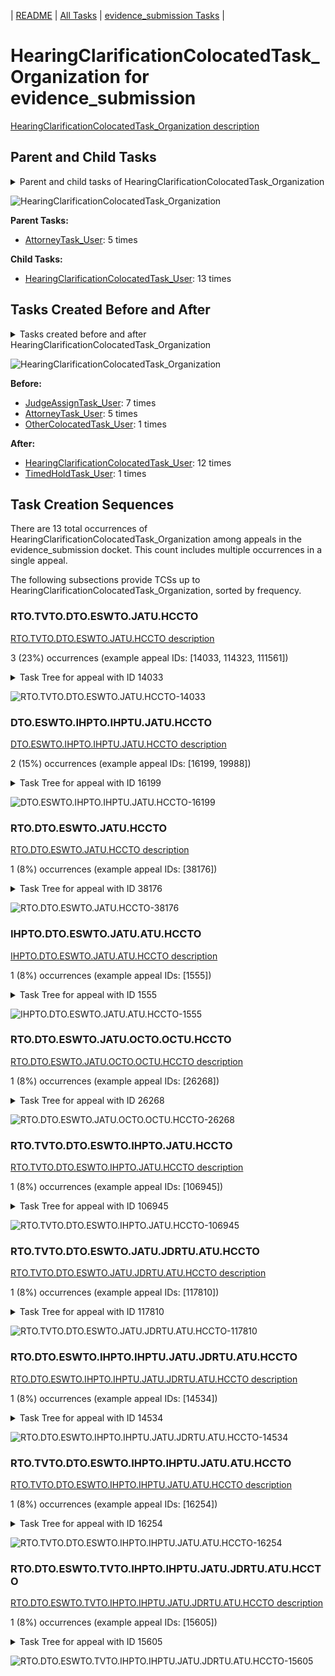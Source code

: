 <!-- DO NOT EDIT THIS FILE.  This file is autogenerated. -->
| [README](../README.md) | [All Tasks](../alltasks.md) | [evidence_submission Tasks](tasklist.md) |

# HearingClarificationColocatedTask_Organization for evidence_submission

[HearingClarificationColocatedTask_Organization description](../descr/HearingClarificationColocatedTask_Organization.md)

## Parent and Child Tasks

<details><summary markdown='span'>Parent and child tasks of HearingClarificationColocatedTask_Organization
</summary>

```
digraph G {
rankdir=LR;
node [shape=box]
"HearingClarificationColocatedTask_Organization" -> "HearingClarificationColocatedTask_User" [label=13]
"AttorneyTask_User" -> "HearingClarificationColocatedTask_Organization" [label=5]
}
```
</details>

![HearingClarificationColocatedTask_Organization](dot/HearingClarificationColocatedTask_Organization-parentchild.dot.png)

**Parent Tasks:**

   * [AttorneyTask_User](AttorneyTask_User.md): 5 times

**Child Tasks:**

   * [HearingClarificationColocatedTask_User](HearingClarificationColocatedTask_User.md): 13 times

## Tasks Created Before and After

<details><summary markdown='span'>Tasks created before and after HearingClarificationColocatedTask_Organization</summary>

```
digraph G {
rankdir=LR;

"HearingClarificationColocatedTask_Organization" -> "HearingClarificationColocatedTask_User" [label=12]
"HearingClarificationColocatedTask_Organization" -> "TimedHoldTask_User" [label=1]
"JudgeAssignTask_User" -> "HearingClarificationColocatedTask_Organization" [label=7]
"AttorneyTask_User" -> "HearingClarificationColocatedTask_Organization" [label=5]
"OtherColocatedTask_User" -> "HearingClarificationColocatedTask_Organization" [label=1]
}
```
</details>

![HearingClarificationColocatedTask_Organization](dot/HearingClarificationColocatedTask_Organization.dot.png)

**Before:**

   * [JudgeAssignTask_User](JudgeAssignTask_User.md): 7 times
   * [AttorneyTask_User](AttorneyTask_User.md): 5 times
   * [OtherColocatedTask_User](OtherColocatedTask_User.md): 1 times

**After:**

   * [HearingClarificationColocatedTask_User](HearingClarificationColocatedTask_User.md): 12 times
   * [TimedHoldTask_User](TimedHoldTask_User.md): 1 times

## Task Creation Sequences

There are 13 total occurrences of HearingClarificationColocatedTask_Organization among appeals in the evidence_submission docket.  This count includes multiple occurrences in a single appeal.

The following subsections provide TCSs up to HearingClarificationColocatedTask_Organization, sorted by frequency.

### RTO.TVTO.DTO.ESWTO.JATU.HCCTO

[RTO.TVTO.DTO.ESWTO.JATU.HCCTO description](../descr/RTO.TVTO.DTO.ESWTO.JATU.HCCTO.md)

3 (23%) occurrences (example appeal IDs: [14033, 114323, 111561])

<details><summary markdown='span'>Task Tree for appeal with ID 14033</summary>

```
@startuml
skinparam {
  ObjectBorderColor #555
  ObjectBorderThickness 0
  ObjectFontStyle bold
  ObjectFontSize 14
  ObjectAttributeFontColor #333
  ObjectAttributeFontSize 12
}
  object 0.RootTask #8dd3c7 {
Organization
}
  object 1.TrackVeteranTask #bebada {
Organization
}
  object 2.DistributionTask #ffffb3 {
Organization
}
  object 3.EvidenceSubmissionWindowTask #fccde5 {
Organization
}
  object 4.JudgeAssignTask #ccebc5 {
User
}
  object 5.JudgeDecisionReviewTask #d9d9d9 {
User
}
  object 6.AttorneyTask #bc80bd {
User
}
  object 7.HearingClarificationColocatedTask #ccebc5 {
Organization  <back:white>    </back>
}
  object 8.HearingClarificationColocatedTask #ccebc5 {
User
}
  object 9.TimedHoldTask #fccde5 {
User
}
  object 10.TimedHoldTask #fccde5 {
User
}
  object 11.OtherColocatedTask #80b1d3 {
Organization
}
  object 12.OtherColocatedTask #80b1d3 {
User
}
  object 13.TimedHoldTask #fccde5 {
User
}
  object 14.TimedHoldTask #fccde5 {
User
}
  object 15.TimedHoldTask #fccde5 {
User
}
  object 16.TimedHoldTask #fccde5 {
User
}
  object 17.AttorneyTask #bc80bd {
User
}
  object 18.JudgeDecisionReviewTask #d9d9d9 {
User
}
  object 19.BvaDispatchTask #b3de69 {
Organization
}
  object 20.BvaDispatchTask #b3de69 {
User
}
0.RootTask -- 1.TrackVeteranTask
0.RootTask -- 2.DistributionTask
2.DistributionTask -- 3.EvidenceSubmissionWindowTask
0.RootTask -- 4.JudgeAssignTask
0.RootTask -- 5.JudgeDecisionReviewTask
5.JudgeDecisionReviewTask -- 6.AttorneyTask
6.AttorneyTask -- 7.HearingClarificationColocatedTask
7.HearingClarificationColocatedTask -- 8.HearingClarificationColocatedTask
8.HearingClarificationColocatedTask -- 9.TimedHoldTask
8.HearingClarificationColocatedTask -- 10.TimedHoldTask
6.AttorneyTask -- 11.OtherColocatedTask
11.OtherColocatedTask -- 12.OtherColocatedTask
12.OtherColocatedTask -- 13.TimedHoldTask
12.OtherColocatedTask -- 14.TimedHoldTask
12.OtherColocatedTask -- 15.TimedHoldTask
12.OtherColocatedTask -- 16.TimedHoldTask
18.JudgeDecisionReviewTask -- 17.AttorneyTask
0.RootTask -- 18.JudgeDecisionReviewTask
0.RootTask -- 19.BvaDispatchTask
19.BvaDispatchTask -- 20.BvaDispatchTask
@enduml
```
</details>

![RTO.TVTO.DTO.ESWTO.JATU.HCCTO-14033](uml/RTO.TVTO.DTO.ESWTO.JATU.HCCTO-14033.png)

### DTO.ESWTO.IHPTO.IHPTU.JATU.HCCTO

[DTO.ESWTO.IHPTO.IHPTU.JATU.HCCTO description](../descr/DTO.ESWTO.IHPTO.IHPTU.JATU.HCCTO.md)

2 (15%) occurrences (example appeal IDs: [16199, 19988])

<details><summary markdown='span'>Task Tree for appeal with ID 16199</summary>

```
@startuml
skinparam {
  ObjectBorderColor #555
  ObjectBorderThickness 0
  ObjectFontStyle bold
  ObjectFontSize 14
  ObjectAttributeFontColor #333
  ObjectAttributeFontSize 12
}
  object 0.RootTask #8dd3c7 {
Organization
}
  object 1.TrackVeteranTask #bebada {
Organization
}
  object 2.DistributionTask #ffffb3 {
Organization
}
  object 3.EvidenceSubmissionWindowTask #fccde5 {
Organization
}
  object 4.InformalHearingPresentationTask #fdb462 {
Organization
}
  object 5.InformalHearingPresentationTask #fdb462 {
User
}
  object 6.JudgeAssignTask #ccebc5 {
User
}
  object 7.JudgeDecisionReviewTask #d9d9d9 {
User
}
  object 8.AttorneyTask #bc80bd {
User
}
  object 9.HearingClarificationColocatedTask #ccebc5 {
Organization  <back:white>    </back>
}
  object 10.HearingClarificationColocatedTask #ccebc5 {
User
}
  object 11.TimedHoldTask #fccde5 {
User
}
  object 12.ScheduleHearingColocatedTask #ccebc5 {
Organization
}
  object 13.CongressionalInterestMailTask #fccde5 {
Organization
}
  object 14.CongressionalInterestMailTask #fccde5 {
Organization
}
  object 15.CongressionalInterestMailTask #fccde5 {
Organization
}
  object 16.CongressionalInterestMailTask #fccde5 {
Organization
}
0.RootTask -- 1.TrackVeteranTask
0.RootTask -- 2.DistributionTask
2.DistributionTask -- 3.EvidenceSubmissionWindowTask
2.DistributionTask -- 4.InformalHearingPresentationTask
4.InformalHearingPresentationTask -- 5.InformalHearingPresentationTask
0.RootTask -- 6.JudgeAssignTask
0.RootTask -- 7.JudgeDecisionReviewTask
7.JudgeDecisionReviewTask -- 8.AttorneyTask
8.AttorneyTask -- 9.HearingClarificationColocatedTask
9.HearingClarificationColocatedTask -- 10.HearingClarificationColocatedTask
10.HearingClarificationColocatedTask -- 11.TimedHoldTask
8.AttorneyTask -- 12.ScheduleHearingColocatedTask
0.RootTask -- 13.CongressionalInterestMailTask
13.CongressionalInterestMailTask -- 14.CongressionalInterestMailTask
0.RootTask -- 15.CongressionalInterestMailTask
15.CongressionalInterestMailTask -- 16.CongressionalInterestMailTask
@enduml
```
</details>

![DTO.ESWTO.IHPTO.IHPTU.JATU.HCCTO-16199](uml/DTO.ESWTO.IHPTO.IHPTU.JATU.HCCTO-16199.png)

### RTO.DTO.ESWTO.JATU.HCCTO

[RTO.DTO.ESWTO.JATU.HCCTO description](../descr/RTO.DTO.ESWTO.JATU.HCCTO.md)

1 (8%) occurrences (example appeal IDs: [38176])

<details><summary markdown='span'>Task Tree for appeal with ID 38176</summary>

```
@startuml
skinparam {
  ObjectBorderColor #555
  ObjectBorderThickness 0
  ObjectFontStyle bold
  ObjectFontSize 14
  ObjectAttributeFontColor #333
  ObjectAttributeFontSize 12
}
  object 0.RootTask #8dd3c7 {
Organization
}
  object 1.DistributionTask #ffffb3 {
Organization
}
  object 2.EvidenceSubmissionWindowTask #fccde5 {
Organization
}
  object 3.JudgeAssignTask #ccebc5 {
User
}
  object 4.JudgeDecisionReviewTask #d9d9d9 {
User
}
  object 5.AttorneyTask #bc80bd {
User
}
  object 6.HearingClarificationColocatedTask #ccebc5 {
Organization  <back:white>    </back>
}
  object 7.HearingClarificationColocatedTask #ccebc5 {
User
}
  object 8.TimedHoldTask #fccde5 {
User
}
  object 9.ScheduleHearingColocatedTask #ccebc5 {
Organization
}
  object 10.HearingTask #fb8072 {
Organization
}
  object 11.ScheduleHearingTask #80b1d3 {
Organization
}
  object 12.ScheduleHearingColocatedTask #ccebc5 {
Organization
}
  object 13.HearingTask #fb8072 {
Organization
}
  object 14.ScheduleHearingTask #80b1d3 {
Organization
}
  object 15.ScheduleHearingColocatedTask #ccebc5 {
Organization
}
  object 16.DistributionTask #ffffb3 {
Organization
}
  object 17.DistributionTask #ffffb3 {
Organization
}
  object 18.HearingAdminActionVerifyAddressTask #ffed6f {
Organization
}
  object 19.AssignHearingDispositionTask #8dd3c7 {
Organization
}
  object 20.ChangeHearingDispositionTask #d9d9d9 {
Organization
}
  object 21.HearingTask #fb8072 {
Organization
}
  object 22.ScheduleHearingTask #80b1d3 {
Organization
}
  object 23.EvidenceSubmissionWindowTask #fccde5 {
Organization
}
  object 24.JudgeAssignTask #ccebc5 {
User
}
  object 25.JudgeDecisionReviewTask #d9d9d9 {
User
}
  object 26.AttorneyTask #bc80bd {
User
}
  object 27.MissingHearingTranscriptsColocatedTask #ccebc5 {
Organization
}
  object 28.TranscriptionTask #fb8072 {
Organization
}
0.RootTask -- 1.DistributionTask
1.DistributionTask -- 2.EvidenceSubmissionWindowTask
0.RootTask -- 3.JudgeAssignTask
0.RootTask -- 4.JudgeDecisionReviewTask
4.JudgeDecisionReviewTask -- 5.AttorneyTask
5.AttorneyTask -- 6.HearingClarificationColocatedTask
6.HearingClarificationColocatedTask -- 7.HearingClarificationColocatedTask
7.HearingClarificationColocatedTask -- 8.TimedHoldTask
5.AttorneyTask -- 9.ScheduleHearingColocatedTask
16.DistributionTask -- 10.HearingTask
10.HearingTask -- 11.ScheduleHearingTask
5.AttorneyTask -- 12.ScheduleHearingColocatedTask
17.DistributionTask -- 13.HearingTask
13.HearingTask -- 14.ScheduleHearingTask
5.AttorneyTask -- 15.ScheduleHearingColocatedTask
0.RootTask -- 16.DistributionTask
0.RootTask -- 17.DistributionTask
11.ScheduleHearingTask -- 18.HearingAdminActionVerifyAddressTask
10.HearingTask -- 19.AssignHearingDispositionTask
10.HearingTask -- 20.ChangeHearingDispositionTask
16.DistributionTask -- 21.HearingTask
21.HearingTask -- 22.ScheduleHearingTask
21.HearingTask -- 23.EvidenceSubmissionWindowTask
0.RootTask -- 24.JudgeAssignTask
0.RootTask -- 25.JudgeDecisionReviewTask
25.JudgeDecisionReviewTask -- 26.AttorneyTask
26.AttorneyTask -- 27.MissingHearingTranscriptsColocatedTask
27.MissingHearingTranscriptsColocatedTask -- 28.TranscriptionTask
@enduml
```
</details>

![RTO.DTO.ESWTO.JATU.HCCTO-38176](uml/RTO.DTO.ESWTO.JATU.HCCTO-38176.png)

### IHPTO.DTO.ESWTO.JATU.ATU.HCCTO

[IHPTO.DTO.ESWTO.JATU.ATU.HCCTO description](../descr/IHPTO.DTO.ESWTO.JATU.ATU.HCCTO.md)

1 (8%) occurrences (example appeal IDs: [1555])

<details><summary markdown='span'>Task Tree for appeal with ID 1555</summary>

```
@startuml
skinparam {
  ObjectBorderColor #555
  ObjectBorderThickness 0
  ObjectFontStyle bold
  ObjectFontSize 14
  ObjectAttributeFontColor #333
  ObjectAttributeFontSize 12
}
  object 0.RootTask #8dd3c7 {
Organization
}
  object 1.TrackVeteranTask #bebada {
Organization
}
  object 2.InformalHearingPresentationTask #fdb462 {
Organization
}
  object 3.DistributionTask #ffffb3 {
Organization
}
  object 4.EvidenceSubmissionWindowTask #fccde5 {
Organization
}
  object 5.JudgeAssignTask #ccebc5 {
User
}
  object 6.JudgeDecisionReviewTask #d9d9d9 {
User
}
  object 7.AttorneyTask #bc80bd {
User
}
  object 8.HearingClarificationColocatedTask #ccebc5 {
Organization  <back:white>    </back>
}
  object 9.HearingClarificationColocatedTask #ccebc5 {
User
}
  object 10.HearingClarificationColocatedTask #ccebc5 {
User
}
  object 11.TimedHoldTask #fccde5 {
User
}
  object 12.TrackVeteranTask #bebada {
Organization
}
  object 13.InformalHearingPresentationTask #fdb462 {
Organization
}
  object 14.TimedHoldTask #fccde5 {
User
}
  object 15.TimedHoldTask #fccde5 {
User
}
  object 16.TimedHoldTask #fccde5 {
User
}
  object 17.InformalHearingPresentationTask #fdb462 {
User
}
  object 18.TimedHoldTask #fccde5 {
User
}
  object 19.HearingClarificationColocatedTask #ccebc5 {
User
}
  object 20.TimedHoldTask #fccde5 {
User
}
  object 21.AttorneyRewriteTask #b3de69 {
User
}
0.RootTask -- 1.TrackVeteranTask
3.DistributionTask -- 2.InformalHearingPresentationTask
0.RootTask -- 3.DistributionTask
3.DistributionTask -- 4.EvidenceSubmissionWindowTask
0.RootTask -- 5.JudgeAssignTask
0.RootTask -- 6.JudgeDecisionReviewTask
6.JudgeDecisionReviewTask -- 7.AttorneyTask
7.AttorneyTask -- 8.HearingClarificationColocatedTask
8.HearingClarificationColocatedTask -- 9.HearingClarificationColocatedTask
8.HearingClarificationColocatedTask -- 10.HearingClarificationColocatedTask
10.HearingClarificationColocatedTask -- 11.TimedHoldTask
0.RootTask -- 12.TrackVeteranTask
0.RootTask -- 13.InformalHearingPresentationTask
10.HearingClarificationColocatedTask -- 14.TimedHoldTask
10.HearingClarificationColocatedTask -- 15.TimedHoldTask
10.HearingClarificationColocatedTask -- 16.TimedHoldTask
13.InformalHearingPresentationTask -- 17.InformalHearingPresentationTask
10.HearingClarificationColocatedTask -- 18.TimedHoldTask
8.HearingClarificationColocatedTask -- 19.HearingClarificationColocatedTask
19.HearingClarificationColocatedTask -- 20.TimedHoldTask
6.JudgeDecisionReviewTask -- 21.AttorneyRewriteTask
@enduml
```
</details>

![IHPTO.DTO.ESWTO.JATU.ATU.HCCTO-1555](uml/IHPTO.DTO.ESWTO.JATU.ATU.HCCTO-1555.png)

### RTO.DTO.ESWTO.JATU.OCTO.OCTU.HCCTO

[RTO.DTO.ESWTO.JATU.OCTO.OCTU.HCCTO description](../descr/RTO.DTO.ESWTO.JATU.OCTO.OCTU.HCCTO.md)

1 (8%) occurrences (example appeal IDs: [26268])

<details><summary markdown='span'>Task Tree for appeal with ID 26268</summary>

```
@startuml
skinparam {
  ObjectBorderColor #555
  ObjectBorderThickness 0
  ObjectFontStyle bold
  ObjectFontSize 14
  ObjectAttributeFontColor #333
  ObjectAttributeFontSize 12
}
  object 0.RootTask #8dd3c7 {
Organization
}
  object 1.DistributionTask #ffffb3 {
Organization
}
  object 2.EvidenceSubmissionWindowTask #fccde5 {
Organization
}
  object 3.JudgeAssignTask #ccebc5 {
User
}
  object 4.JudgeDecisionReviewTask #d9d9d9 {
User
}
  object 5.AttorneyTask #bc80bd {
User
}
  object 6.OtherColocatedTask #80b1d3 {
Organization
}
  object 7.OtherColocatedTask #80b1d3 {
User
}
  object 8.HearingClarificationColocatedTask #ccebc5 {
Organization  <back:white>    </back>
}
  object 9.HearingClarificationColocatedTask #ccebc5 {
User
}
  object 10.TimedHoldTask #fccde5 {
User
}
  object 11.JudgeAssignTask #ccebc5 {
User
}
  object 12.JudgeAssignTask #ccebc5 {
User
}
  object 13.JudgeDecisionReviewTask #d9d9d9 {
User
}
  object 14.AttorneyTask #bc80bd {
User
}
  object 15.JudgeAssignTask #ccebc5 {
User
}
  object 16.JudgeDecisionReviewTask #d9d9d9 {
User
}
  object 17.AttorneyTask #bc80bd {
User
}
  object 18.JudgeAssignTask #ccebc5 {
User
}
  object 19.JudgeDecisionReviewTask #d9d9d9 {
User
}
  object 20.AttorneyTask #bc80bd {
User
}
0.RootTask -- 1.DistributionTask
1.DistributionTask -- 2.EvidenceSubmissionWindowTask
0.RootTask -- 3.JudgeAssignTask
0.RootTask -- 4.JudgeDecisionReviewTask
4.JudgeDecisionReviewTask -- 5.AttorneyTask
5.AttorneyTask -- 6.OtherColocatedTask
6.OtherColocatedTask -- 7.OtherColocatedTask
5.AttorneyTask -- 8.HearingClarificationColocatedTask
8.HearingClarificationColocatedTask -- 9.HearingClarificationColocatedTask
9.HearingClarificationColocatedTask -- 10.TimedHoldTask
0.RootTask -- 11.JudgeAssignTask
0.RootTask -- 12.JudgeAssignTask
0.RootTask -- 13.JudgeDecisionReviewTask
13.JudgeDecisionReviewTask -- 14.AttorneyTask
0.RootTask -- 15.JudgeAssignTask
0.RootTask -- 16.JudgeDecisionReviewTask
16.JudgeDecisionReviewTask -- 17.AttorneyTask
0.RootTask -- 18.JudgeAssignTask
0.RootTask -- 19.JudgeDecisionReviewTask
19.JudgeDecisionReviewTask -- 20.AttorneyTask
@enduml
```
</details>

![RTO.DTO.ESWTO.JATU.OCTO.OCTU.HCCTO-26268](uml/RTO.DTO.ESWTO.JATU.OCTO.OCTU.HCCTO-26268.png)

### RTO.TVTO.DTO.ESWTO.IHPTO.JATU.HCCTO

[RTO.TVTO.DTO.ESWTO.IHPTO.JATU.HCCTO description](../descr/RTO.TVTO.DTO.ESWTO.IHPTO.JATU.HCCTO.md)

1 (8%) occurrences (example appeal IDs: [106945])

<details><summary markdown='span'>Task Tree for appeal with ID 106945</summary>

```
@startuml
skinparam {
  ObjectBorderColor #555
  ObjectBorderThickness 0
  ObjectFontStyle bold
  ObjectFontSize 14
  ObjectAttributeFontColor #333
  ObjectAttributeFontSize 12
}
  object 0.RootTask #8dd3c7 {
Organization
}
  object 1.TrackVeteranTask #bebada {
Organization
}
  object 2.DistributionTask #ffffb3 {
Organization
}
  object 3.EvidenceSubmissionWindowTask #fccde5 {
Organization
}
  object 4.InformalHearingPresentationTask #fdb462 {
Organization
}
  object 5.JudgeAssignTask #ccebc5 {
User
}
  object 6.JudgeDecisionReviewTask #d9d9d9 {
User
}
  object 7.AttorneyTask #bc80bd {
User
}
  object 8.HearingClarificationColocatedTask #ccebc5 {
Organization  <back:white>    </back>
}
  object 9.HearingClarificationColocatedTask #ccebc5 {
User
}
  object 10.TimedHoldTask #fccde5 {
User
}
  object 11.HearingRelatedMailTask #8dd3c7 {
Organization
}
  object 12.HearingRelatedMailTask #8dd3c7 {
Organization
}
  object 13.HearingRelatedMailTask #8dd3c7 {
User
}
  object 14.ScheduleHearingColocatedTask #ccebc5 {
Organization
}
  object 15.HearingRelatedMailTask #8dd3c7 {
Organization
}
  object 16.DistributionTask #ffffb3 {
Organization
}
  object 17.HearingTask #fb8072 {
Organization
}
  object 18.ScheduleHearingTask #80b1d3 {
Organization
}
0.RootTask -- 1.TrackVeteranTask
0.RootTask -- 2.DistributionTask
2.DistributionTask -- 3.EvidenceSubmissionWindowTask
2.DistributionTask -- 4.InformalHearingPresentationTask
0.RootTask -- 5.JudgeAssignTask
0.RootTask -- 6.JudgeDecisionReviewTask
6.JudgeDecisionReviewTask -- 7.AttorneyTask
7.AttorneyTask -- 8.HearingClarificationColocatedTask
8.HearingClarificationColocatedTask -- 9.HearingClarificationColocatedTask
9.HearingClarificationColocatedTask -- 10.TimedHoldTask
0.RootTask -- 11.HearingRelatedMailTask
11.HearingRelatedMailTask -- 12.HearingRelatedMailTask
12.HearingRelatedMailTask -- 13.HearingRelatedMailTask
7.AttorneyTask -- 14.ScheduleHearingColocatedTask
13.HearingRelatedMailTask -- 15.HearingRelatedMailTask
0.RootTask -- 16.DistributionTask
16.DistributionTask -- 17.HearingTask
17.HearingTask -- 18.ScheduleHearingTask
@enduml
```
</details>

![RTO.TVTO.DTO.ESWTO.IHPTO.JATU.HCCTO-106945](uml/RTO.TVTO.DTO.ESWTO.IHPTO.JATU.HCCTO-106945.png)

### RTO.TVTO.DTO.ESWTO.JATU.JDRTU.ATU.HCCTO

[RTO.TVTO.DTO.ESWTO.JATU.JDRTU.ATU.HCCTO description](../descr/RTO.TVTO.DTO.ESWTO.JATU.JDRTU.ATU.HCCTO.md)

1 (8%) occurrences (example appeal IDs: [117810])

<details><summary markdown='span'>Task Tree for appeal with ID 117810</summary>

```
@startuml
skinparam {
  ObjectBorderColor #555
  ObjectBorderThickness 0
  ObjectFontStyle bold
  ObjectFontSize 14
  ObjectAttributeFontColor #333
  ObjectAttributeFontSize 12
}
  object 0.RootTask #8dd3c7 {
Organization
}
  object 1.TrackVeteranTask #bebada {
Organization
}
  object 2.DistributionTask #ffffb3 {
Organization
}
  object 3.EvidenceSubmissionWindowTask #fccde5 {
Organization
}
  object 4.JudgeAssignTask #ccebc5 {
User
}
  object 5.JudgeDecisionReviewTask #d9d9d9 {
User
}
  object 6.AttorneyTask #bc80bd {
User
}
  object 7.HearingClarificationColocatedTask #ccebc5 {
Organization  <back:white>    </back>
}
  object 8.HearingClarificationColocatedTask #ccebc5 {
User
}
  object 9.TimedHoldTask #fccde5 {
User
}
  object 10.BvaDispatchTask #b3de69 {
Organization
}
  object 11.BvaDispatchTask #b3de69 {
User
}
0.RootTask -- 1.TrackVeteranTask
0.RootTask -- 2.DistributionTask
2.DistributionTask -- 3.EvidenceSubmissionWindowTask
0.RootTask -- 4.JudgeAssignTask
0.RootTask -- 5.JudgeDecisionReviewTask
5.JudgeDecisionReviewTask -- 6.AttorneyTask
6.AttorneyTask -- 7.HearingClarificationColocatedTask
7.HearingClarificationColocatedTask -- 8.HearingClarificationColocatedTask
8.HearingClarificationColocatedTask -- 9.TimedHoldTask
0.RootTask -- 10.BvaDispatchTask
10.BvaDispatchTask -- 11.BvaDispatchTask
@enduml
```
</details>

![RTO.TVTO.DTO.ESWTO.JATU.JDRTU.ATU.HCCTO-117810](uml/RTO.TVTO.DTO.ESWTO.JATU.JDRTU.ATU.HCCTO-117810.png)

### RTO.DTO.ESWTO.IHPTO.IHPTU.JATU.JDRTU.ATU.HCCTO

[RTO.DTO.ESWTO.IHPTO.IHPTU.JATU.JDRTU.ATU.HCCTO description](../descr/RTO.DTO.ESWTO.IHPTO.IHPTU.JATU.JDRTU.ATU.HCCTO.md)

1 (8%) occurrences (example appeal IDs: [14534])

<details><summary markdown='span'>Task Tree for appeal with ID 14534</summary>

```
@startuml
skinparam {
  ObjectBorderColor #555
  ObjectBorderThickness 0
  ObjectFontStyle bold
  ObjectFontSize 14
  ObjectAttributeFontColor #333
  ObjectAttributeFontSize 12
}
  object 0.RootTask #8dd3c7 {
Organization
}
  object 1.TrackVeteranTask #bebada {
Organization
}
  object 2.DistributionTask #ffffb3 {
Organization
}
  object 3.EvidenceSubmissionWindowTask #fccde5 {
Organization
}
  object 4.InformalHearingPresentationTask #fdb462 {
Organization
}
  object 5.InformalHearingPresentationTask #fdb462 {
User
}
  object 6.JudgeAssignTask #ccebc5 {
User
}
  object 7.JudgeDecisionReviewTask #d9d9d9 {
User
}
  object 8.AttorneyTask #bc80bd {
User
}
  object 9.HearingClarificationColocatedTask #ccebc5 {
Organization  <back:white>    </back>
}
  object 10.HearingClarificationColocatedTask #ccebc5 {
User
}
  object 11.FoiaColocatedTask #fccde5 {
Organization
}
  object 12.FoiaTask #fb8072 {
Organization
}
  object 13.TimedHoldTask #fccde5 {
User
}
  object 14.FoiaTask #fb8072 {
User
}
  object 15.TrackVeteranTask #bebada {
Organization
}
  object 16.TrackVeteranTask #bebada {
Organization
}
0.RootTask -- 1.TrackVeteranTask
0.RootTask -- 2.DistributionTask
2.DistributionTask -- 3.EvidenceSubmissionWindowTask
2.DistributionTask -- 4.InformalHearingPresentationTask
4.InformalHearingPresentationTask -- 5.InformalHearingPresentationTask
0.RootTask -- 6.JudgeAssignTask
0.RootTask -- 7.JudgeDecisionReviewTask
7.JudgeDecisionReviewTask -- 8.AttorneyTask
8.AttorneyTask -- 9.HearingClarificationColocatedTask
9.HearingClarificationColocatedTask -- 10.HearingClarificationColocatedTask
8.AttorneyTask -- 11.FoiaColocatedTask
11.FoiaColocatedTask -- 12.FoiaTask
10.HearingClarificationColocatedTask -- 13.TimedHoldTask
12.FoiaTask -- 14.FoiaTask
0.RootTask -- 15.TrackVeteranTask
0.RootTask -- 16.TrackVeteranTask
@enduml
```
</details>

![RTO.DTO.ESWTO.IHPTO.IHPTU.JATU.JDRTU.ATU.HCCTO-14534](uml/RTO.DTO.ESWTO.IHPTO.IHPTU.JATU.JDRTU.ATU.HCCTO-14534.png)

### RTO.TVTO.DTO.ESWTO.IHPTO.IHPTU.JATU.ATU.HCCTO

[RTO.TVTO.DTO.ESWTO.IHPTO.IHPTU.JATU.ATU.HCCTO description](../descr/RTO.TVTO.DTO.ESWTO.IHPTO.IHPTU.JATU.ATU.HCCTO.md)

1 (8%) occurrences (example appeal IDs: [16254])

<details><summary markdown='span'>Task Tree for appeal with ID 16254</summary>

```
@startuml
skinparam {
  ObjectBorderColor #555
  ObjectBorderThickness 0
  ObjectFontStyle bold
  ObjectFontSize 14
  ObjectAttributeFontColor #333
  ObjectAttributeFontSize 12
}
  object 0.RootTask #8dd3c7 {
Organization
}
  object 1.TrackVeteranTask #bebada {
Organization
}
  object 2.DistributionTask #ffffb3 {
Organization
}
  object 3.EvidenceSubmissionWindowTask #fccde5 {
Organization
}
  object 4.InformalHearingPresentationTask #fdb462 {
Organization
}
  object 5.InformalHearingPresentationTask #fdb462 {
User
}
  object 6.JudgeAssignTask #ccebc5 {
User
}
  object 7.JudgeDecisionReviewTask #d9d9d9 {
User
}
  object 8.AttorneyTask #bc80bd {
User
}
  object 9.HearingClarificationColocatedTask #ccebc5 {
Organization  <back:white>    </back>
}
  object 10.HearingClarificationColocatedTask #ccebc5 {
User
}
  object 11.MissingHearingTranscriptsColocatedTask #ccebc5 {
Organization
}
  object 12.TranscriptionTask #fb8072 {
Organization
}
  object 13.JudgeDecisionReviewTask #d9d9d9 {
User
}
  object 14.BvaDispatchTask #b3de69 {
Organization
}
  object 15.BvaDispatchTask #b3de69 {
User
}
0.RootTask -- 1.TrackVeteranTask
0.RootTask -- 2.DistributionTask
2.DistributionTask -- 3.EvidenceSubmissionWindowTask
2.DistributionTask -- 4.InformalHearingPresentationTask
4.InformalHearingPresentationTask -- 5.InformalHearingPresentationTask
0.RootTask -- 6.JudgeAssignTask
0.RootTask -- 7.JudgeDecisionReviewTask
13.JudgeDecisionReviewTask -- 8.AttorneyTask
8.AttorneyTask -- 9.HearingClarificationColocatedTask
9.HearingClarificationColocatedTask -- 10.HearingClarificationColocatedTask
8.AttorneyTask -- 11.MissingHearingTranscriptsColocatedTask
11.MissingHearingTranscriptsColocatedTask -- 12.TranscriptionTask
0.RootTask -- 13.JudgeDecisionReviewTask
0.RootTask -- 14.BvaDispatchTask
14.BvaDispatchTask -- 15.BvaDispatchTask
@enduml
```
</details>

![RTO.TVTO.DTO.ESWTO.IHPTO.IHPTU.JATU.ATU.HCCTO-16254](uml/RTO.TVTO.DTO.ESWTO.IHPTO.IHPTU.JATU.ATU.HCCTO-16254.png)

### RTO.DTO.ESWTO.TVTO.IHPTO.IHPTU.JATU.JDRTU.ATU.HCCTO

[RTO.DTO.ESWTO.TVTO.IHPTO.IHPTU.JATU.JDRTU.ATU.HCCTO description](../descr/RTO.DTO.ESWTO.TVTO.IHPTO.IHPTU.JATU.JDRTU.ATU.HCCTO.md)

1 (8%) occurrences (example appeal IDs: [15605])

<details><summary markdown='span'>Task Tree for appeal with ID 15605</summary>

```
@startuml
skinparam {
  ObjectBorderColor #555
  ObjectBorderThickness 0
  ObjectFontStyle bold
  ObjectFontSize 14
  ObjectAttributeFontColor #333
  ObjectAttributeFontSize 12
}
  object 0.RootTask #8dd3c7 {
Organization
}
  object 1.TrackVeteranTask #bebada {
Organization
}
  object 2.DistributionTask #ffffb3 {
Organization
}
  object 3.EvidenceSubmissionWindowTask #fccde5 {
Organization
}
  object 4.TrackVeteranTask #bebada {
Organization
}
  object 5.InformalHearingPresentationTask #fdb462 {
Organization
}
  object 6.InformalHearingPresentationTask #fdb462 {
User
}
  object 7.JudgeAssignTask #ccebc5 {
User
}
  object 8.JudgeDecisionReviewTask #d9d9d9 {
User
}
  object 9.AttorneyTask #bc80bd {
User
}
  object 10.HearingClarificationColocatedTask #ccebc5 {
Organization  <back:white>    </back>
}
  object 11.HearingClarificationColocatedTask #ccebc5 {
User
}
  object 12.BvaDispatchTask #b3de69 {
Organization
}
  object 13.BvaDispatchTask #b3de69 {
User
}
0.RootTask -- 1.TrackVeteranTask
0.RootTask -- 2.DistributionTask
2.DistributionTask -- 3.EvidenceSubmissionWindowTask
0.RootTask -- 4.TrackVeteranTask
0.RootTask -- 5.InformalHearingPresentationTask
5.InformalHearingPresentationTask -- 6.InformalHearingPresentationTask
0.RootTask -- 7.JudgeAssignTask
0.RootTask -- 8.JudgeDecisionReviewTask
8.JudgeDecisionReviewTask -- 9.AttorneyTask
9.AttorneyTask -- 10.HearingClarificationColocatedTask
10.HearingClarificationColocatedTask -- 11.HearingClarificationColocatedTask
0.RootTask -- 12.BvaDispatchTask
12.BvaDispatchTask -- 13.BvaDispatchTask
@enduml
```
</details>

![RTO.DTO.ESWTO.TVTO.IHPTO.IHPTU.JATU.JDRTU.ATU.HCCTO-15605](uml/RTO.DTO.ESWTO.TVTO.IHPTO.IHPTU.JATU.JDRTU.ATU.HCCTO-15605.png)

